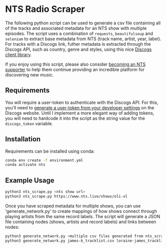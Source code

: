 # NTS Radio Scraper

The following python script can be used to generate a csv file containing all of the tracks and associated metadata for an NTS show with multiple episodes. The script uses a combination of `requests`, `beautifulsoup` and `selenium` to extract base metadata from NTS (track name, artist, year, label). For tracks with a Discogs link, futher metadata is extracted through the Discogs API, such as country, genre and styles, using this nice [Discogs client library](https://github.com/joalla/discogs_client).

If you enjoy using this script, please also consider [becoming an NTS supporter](https://www.nts.live/supporters) to help them continue providing an incredible platform for discovering new music.

## Requirements

You will require a user-token to authenticate with the Discogs API. For this, you'll need to [generate a user-token from your developer settings](https://python3-discogs-client.readthedocs.org/en/latest/authentication.html#user-token-authentication) on the Discogs website. Until I implement a more elegant way of adding tokens, you will need to hardcode it into the script as the string value for the `discogs_token` variable.

## Installation

Requirements can be installed using conda:

```bash
conda env create -f environment.yml
conda activate nts
```

## Example Usage

```bash
python3 nts_scrape.py <nts show url>
python3 nts_scrape.py https://www.nts.live/shows/oli-xl
```

Once you have scraped metadata for multiple shows, you can use 'generate_network.py' to create mappings of how shows connect through playing artists from the same record labels. The script will generate a JSON file containing nodes (shows, artists and record labels) and links between nodes:

```bash
python3 generate_network.py <multiple csv files generated from nts_scrape.py>
python3 generate_network.py james-k_tracklist.csv loraine-james_tracklist.csv oli-xl_tracklist.csv
```
